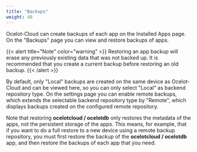 ```yaml
---
title: "Backups"
weight: 40
---
```


Ocelot-Cloud can create backups of each app on the Installed Apps page. On the "Backups" page you can view and restore backups of apps.

{{< alert title="Note" color="warning" >}}
Restoring an app backup will erase any previously existing data that was not backed up. It is recommended that you create a current backup before restoring an old backup.
{{< /alert >}}

By default, only "Local" backups are created on the same device as Ocelot-Cloud and can be viewed here, so you can only select "Local" as backend repository type. On the settings page you can enable remote backups, which extends the selectable backend repository type by "Remote", which displays backups created on the configured remote repository.

Note that restoring **ocelotcloud / ocelotdb** only restores the metadata of the apps, not the persistent storage of the apps. This means, for example, that if you want to do a full restore to a new device using a remote backup repository, you must first restore the backup of the **ocelotcloud / ocelotdb** app, and then restore the backups of each app that you need.